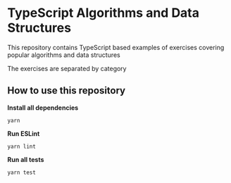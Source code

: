 # TypeScript Algorithms and Data Structures

This repository contains TypeScript based examples of exercises covering popular algorithms and data structures

The exercises are separated by category

## How to use this repository

**Install all dependencies**

```
yarn
```

**Run ESLint**

```
yarn lint
```

**Run all tests**

```
yarn test
```

